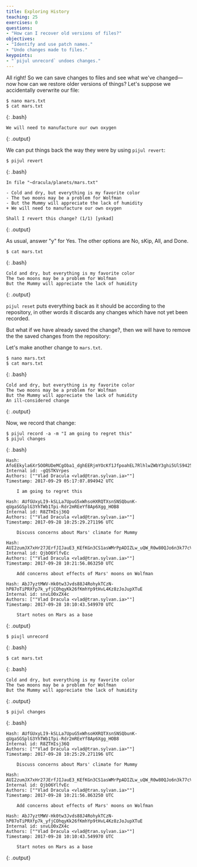 ```yaml
---
title: Exploring History
teaching: 25
exercises: 0
questions:
- "How can I recover old versions of files?"
objectives:
- "Identify and use patch names."
- "Undo changes made to files."
keypoints:
- "`pijul unrecord` undoes changes."
---
```


All right! So
we can save changes to files and see what we've changed—now how
can we restore older versions of things?
Let's suppose we accidentally overwrite our file:

~~~
$ nano mars.txt
$ cat mars.txt
~~~
{: .bash}

~~~
We will need to manufacture our own oxygen
~~~
{: .output}

We can put things back the way they were
by using `pijul revert`:

~~~
$ pijul revert
~~~
{: .bash}

~~~
In file "~dracula/planets/mars.txt"

- Cold and dry, but everything is my favorite color
- The two moons may be a problem for Wolfman
- But the Mummy will appreciate the lack of humidity
+ We will need to manufacture our own oxygen

Shall I revert this change? (1/1) [ynkad] 
~~~
{: .output}

As usual, answer "y" for Yes.  The other options are No, sKip, All, and Done.

~~~
$ cat mars.txt
~~~
{: .bash}

~~~
Cold and dry, but everything is my favorite color
The two moons may be a problem for Wolfman
But the Mummy will appreciate the lack of humidity
~~~
{: .output}

`pijul reset` puts everything back as it should be according to the repository, in 
other words it discards any changes which have not yet been recorded.

But what if we have already saved the change?, then we will have to remove the 
the saved changes from the repository:

Let's make another change to `mars.txt`.

~~~
$ nano mars.txt
$ cat mars.txt
~~~
{: .bash}

~~~
Cold and dry, but everything is my favorite color
The two moons may be a problem for Wolfman
But the Mummy will appreciate the lack of humidity
An ill-considered change
~~~
{: .output}

Now, we record that change:

~~~
$ pijul record -a -m "I am going to regret this"
$ pijul changes
~~~
{: .bash}

~~~
Hash: AfoEEkyla6Xr5OORUDeMCgOba1_dghEERjmYOcKf1JfpoahEL7RlhlwZWbY3ghi5UlS9425DPSYeN0rjbEz22_U
Internal id: -gQSTKVrpes
Authors: [""Vlad Dracula <vlad@tran.sylvan.ia>""]
Timestamp: 2017-09-29 05:17:07.894942 UTC

    I am going to regret this

Hash: AUfGUxyLI9-kSLLa7UpuG5xWhsoHXRQTXsnSNSQbunK-qUgaSGSplG3YhTWb1Tpi-Rdr2mREeYf8Ap6Xgg_HOB8
Internal id: R8ZTHIsj36Q
Authors: [""Vlad Dracula <vlad@tran.sylvan.ia>""]
Timestamp: 2017-09-28 10:25:29.271196 UTC

    Discuss concerns about Mars' climate for Mummy

Hash: AUI2zumJX7xHr27JErfJIJauE3_KEfKGn3CS1asWMrPpADIZLw_uQW_R0w80QJo6n3k77cVlGXBLwp6qpiqwil4
Internal id: QjbO6YlfvEc
Authors: [""Vlad Dracula <vlad@tran.sylvan.ia>""]
Timestamp: 2017-09-28 10:21:56.863250 UTC

    Add concerns about effects of Mars' moons on Wolfman

Hash: AbJ7yztMWV-Hk0tw3Jvds88J4RohykTCzN-hP87oTiPRXfp7k_yfjCOhqyKk26fKmhYp9tHvL4Kz8zJoJupXTuE
Internal id: snvLO0xZX4c
Authors: [""Vlad Dracula <vlad@tran.sylvan.ia>""]
Timestamp: 2017-09-28 10:10:43.549970 UTC

    Start notes on Mars as a base
~~~
{: .output}


~~~
$ piujl unrecord
~~~
{: .bash}

~~~
$ cat mars.txt
~~~
{: .bash}

~~~
Cold and dry, but everything is my favorite color
The two moons may be a problem for Wolfman
But the Mummy will appreciate the lack of humidity

~~~
{: .output}

~~~
$ pijul changes
~~~
{: .bash}

~~~
Hash: AUfGUxyLI9-kSLLa7UpuG5xWhsoHXRQTXsnSNSQbunK-qUgaSGSplG3YhTWb1Tpi-Rdr2mREeYf8Ap6Xgg_HOB8
Internal id: R8ZTHIsj36Q
Authors: [""Vlad Dracula <vlad@tran.sylvan.ia>""]
Timestamp: 2017-09-28 10:25:29.271196 UTC

    Discuss concerns about Mars' climate for Mummy

Hash: AUI2zumJX7xHr27JErfJIJauE3_KEfKGn3CS1asWMrPpADIZLw_uQW_R0w80QJo6n3k77cVlGXBLwp6qpiqwil4
Internal id: QjbO6YlfvEc
Authors: [""Vlad Dracula <vlad@tran.sylvan.ia>""]
Timestamp: 2017-09-28 10:21:56.863250 UTC

    Add concerns about effects of Mars' moons on Wolfman

Hash: AbJ7yztMWV-Hk0tw3Jvds88J4RohykTCzN-hP87oTiPRXfp7k_yfjCOhqyKk26fKmhYp9tHvL4Kz8zJoJupXTuE
Internal id: snvLO0xZX4c
Authors: [""Vlad Dracula <vlad@tran.sylvan.ia>""]
Timestamp: 2017-09-28 10:10:43.549970 UTC

    Start notes on Mars as a base
~~~
{: .output}
